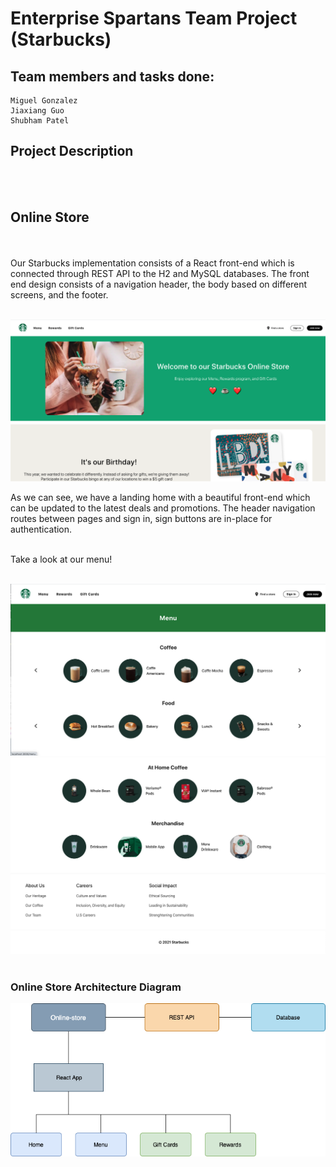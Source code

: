 # Enterprise Spartans Team Project (Starbucks)

## Team members and tasks done: 

    Miguel Gonzalez 
    Jiaxiang Guo
    Shubham Patel
    

## Project Description 
<br><br/>

## Online Store

<br><br/>
Our Starbucks implementation consists of a React front-end which is connected through REST API to the H2 and MySQL databases. The front end design consists of a navigation header, the body based on different screens, and the footer. 
<br><br/>

![1](images/1.png)

As we can see, we have a landing home with a beautiful front-end which can be updated to the latest deals and promotions. The header navigation routes between pages and sign in, sign buttons are in-place for authentication. 
<br><br/>

Take a look at our menu!
<br><br/>

![2](images/2.png)
![3](images/3.png)
![4](images/4.png)
<br><br/>



### Online Store Architecture Diagram

![architecture diagram](images/arch.png)

